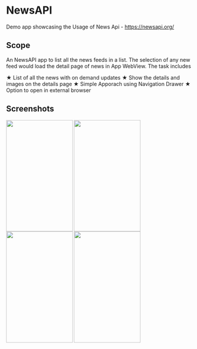 # NewsAPI

Demo app showcasing the Usage of News Api - https://newsapi.org/
 
 
## Scope

An NewsAPI app to list all the news feeds in a list. The selection of any new feed would load 
the detail page of news in App WebView. The task includes 

★  List of all the news with on demand updates 
★  Show the details and images on the details page 
★  Simple Apporach using Navigation Drawer
★  Option to open in external browser 


## Screenshots

<img src="https://user-images.githubusercontent.com/18279724/60731050-28b4e300-9f64-11e9-94cd-ccdead7b5216.png" align="left" height="300" width="180" >

<img src="https://user-images.githubusercontent.com/18279724/60731052-294d7980-9f64-11e9-8927-acbdadb15998.png" align="left" height="300" width="180" >

<img src="https://user-images.githubusercontent.com/18279724/60731051-294d7980-9f64-11e9-9a3e-f55cb9e9ab0a.png" align="left" height="300" width="180" >

<img src="https://user-images.githubusercontent.com/18279724/60731054-294d7980-9f64-11e9-8183-81b695e6fcfb.png" align="left" height="300" width="180" >





